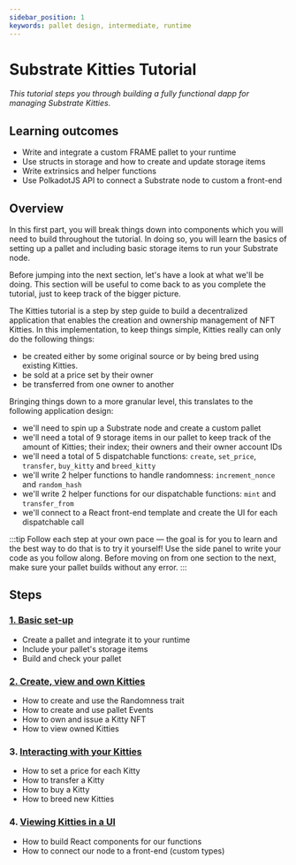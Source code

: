 ```yaml
---
sidebar_position: 1
keywords: pallet design, intermediate, runtime
---
```


# Substrate Kitties Tutorial
_This tutorial steps you through building a fully functional dapp for managing Substrate Kitties._

## Learning outcomes

- Write and integrate a custom FRAME pallet to your runtime
- Use structs in storage and how to create and update storage items
- Write extrinsics and helper functions
- Use PolkadotJS API to connect a Substrate node to custom a front-end

## Overview

In this first part, you will break things down into components which you will need to build throughout the tutorial.
In doing so, you will learn the basics of setting up a pallet and including basic storage items to run your Substrate node.

Before jumping into the next section, let's have a look at what we'll be doing. This section will be useful to come back to 
as you complete the tutorial, just to keep track of the bigger picture.

The Kitties tutorial is a step by step guide to build a decentralized application that enables the creation and ownership management
of NFT Kitties. In this implementation, to keep things simple, Kitties really can only do the following things:

- be created either by some original source or by being bred using existing Kitties.
- be sold at a price set by their owner
- be transferred from one owner to another



Bringing things down to a more granular level, this translates to the following application design:
- we'll need to spin up a Substrate node and create a custom pallet
- we'll need a total of 9 storage items in our pallet to keep track of the amount of Kitties; their index; their owners and their 
owner account IDs
- we'll need a total of 5 dispatchable functions: `create`, `set_price`, `transfer`, `buy_kitty` and `breed_kitty`
- we'll write 2 helper functions to handle randomness: `increment_nonce` and `random_hash`
- we'll write 2 helper functions for our dispatchable functions: `mint` and `transfer_from`
- we'll connect to a React front-end template and create the UI for each dispatchable call

:::tip
Follow each step at your own pace &mdash; the goal is for you to learn and the best way to do that is to try it yourself!
Use the side panel to write your code as you follow along. Before moving on from one section to the next, make sure your pallet
builds without any error.
:::

## Steps

### [1. Basic set-up](basic-setup) 

- Create a pallet and integrate it to your runtime
- Include your pallet's storage items
- Build and check your pallet

### [2. Create, view and own Kitties](create-kitties)

- How to create and use the Randomness trait
- How to create and use pallet Events
- How to own and issue a Kitty NFT
- How to view owned Kitties

### 3. [Interacting with your Kitties](interacting-functions)

- How to set a price for each Kitty
- How to transfer a Kitty 
- How to buy a Kitty
- How to breed new Kitties

### 4. [Viewing Kitties in a UI](kitties-frontend)

- How to build React components for our functions
- How to connect our node to a front-end (custom types)

